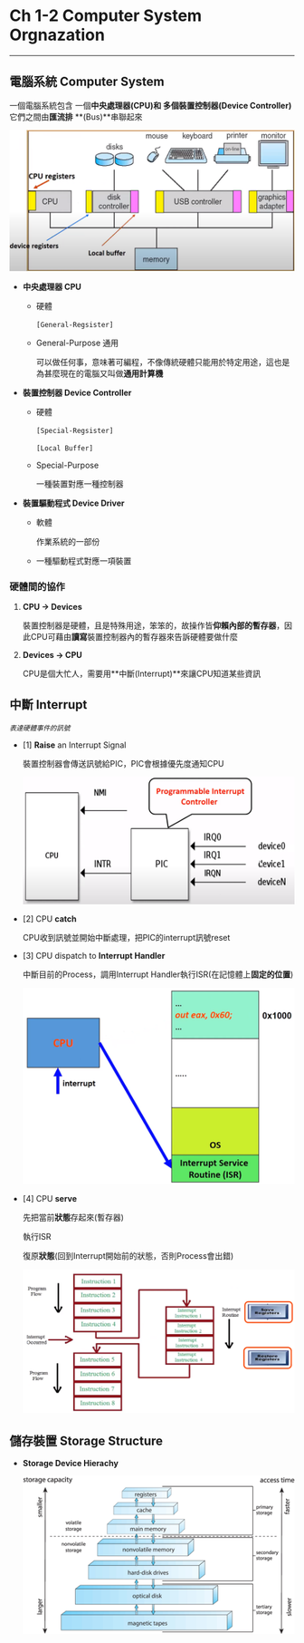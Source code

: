 # Ch 1-2 Computer System Orgnazation

---

## 電腦系統 Computer System

一個電腦系統包含
一個**中央處理器(CPU)**和
多個**裝置控制器(Device Controller)**
它們之間由**匯流排** **(Bus)**串聯起來

![Untitled](Ch%201-2%20Computer%20System%20Orgnazation%206e461743f8544c6381c6e99775a2eb2f/Untitled.png)

- **中央處理器 CPU**
    - 硬體
        
        `[General-Regsister]`
        
    - General-Purpose 通用
        
        可以做任何事，意味著可編程，不像傳統硬體只能用於特定用途，這也是為甚麼現在的電腦又叫做**通用計算機**
        
- **裝置控制器 Device Controller**
    - 硬體
        
        `[Special-Regsister]`
        
        `[Local Buffer]`
        
    - Special-Purpose
        
        一種裝置對應一種控制器
        
- **裝置驅動程式 Device Driver**
    - 軟體
        
        作業系統的一部份
        
    - 一種驅動程式對應一項裝置

### 硬體間的協作

1.  **CPU → Devices**
    
    裝置控制器是硬體，且是特殊用途，笨笨的，故操作皆**仰賴內部的暫存器**，因此CPU可藉由**讀寫**裝置控制器內的暫存器來告訴硬體要做什麼
    
2. **Devices → CPU**
    
    CPU是個大忙人，需要用**中斷(Interrupt)**來讓CPU知道某些資訊
    

## 中斷 Interrupt

*`表達硬體事件的訊號`*

- [1] **Raise** an Interrupt Signal
    
    裝置控制器會傳送訊號給PIC，PIC會根據優先度通知CPU
    
    ![Untitled](Ch%201-2%20Computer%20System%20Orgnazation%206e461743f8544c6381c6e99775a2eb2f/Untitled%201.png)
    
- [2] CPU **catch**
    
    CPU收到訊號並開始中斷處理，把PIC的interrupt訊號reset
    
- [3] CPU dispatch to **Interrupt Handler**
    
    中斷目前的Process，調用Interrupt Handler執行ISR(在記憶體上**固定的位置**)
    
    ![Untitled](Ch%201-2%20Computer%20System%20Orgnazation%206e461743f8544c6381c6e99775a2eb2f/Untitled%202.png)
    
- [4] CPU **serve**
    
    先把當前**狀態**存起來(暫存器)
    
    執行ISR
    
    復原**狀態**(回到Interrupt開始前的狀態，否則Process會出錯)
    
    ![Untitled](Ch%201-2%20Computer%20System%20Orgnazation%206e461743f8544c6381c6e99775a2eb2f/Untitled%203.png)
    

## **儲存裝置 Storage Structure**

- **Storage Device Hierachy**
    
    ![1_06strgDvcHrarch.jpg](Ch%201-2%20Computer%20System%20Orgnazation%206e461743f8544c6381c6e99775a2eb2f/1_06strgDvcHrarch.jpg)
